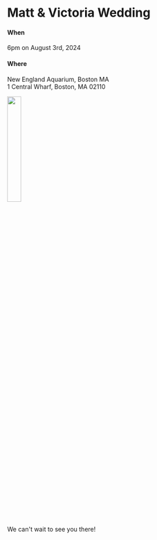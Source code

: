 # Matt & Victoria Wedding

#### When
6pm on August 3rd, 2024

#### Where
New England Aquarium, Boston MA
<br>
1 Central Wharf, Boston, MA 02110

<img src="/static/beach_embrace.jpg" style="width: 25%; height: 25%"/>

We can't wait to see you there!
